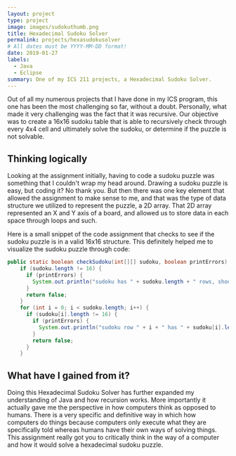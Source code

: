 ```yaml
---
layout: project
type: project
image: images/sudokuthumb.png
title: Hexadecimal Sudoku Solver
permalink: projects/hexasudokusolver
# All dates must be YYYY-MM-DD format!
date: 2019-01-27
labels:
  - Java
  - Eclipse
summary: One of my ICS 211 projects, a Hexadecimal Sudoku Solver.
---
```


Out of all my numerous projects that I have done in my ICS program, this one has been the most challenging so far, without a doubt. Personally, what made it very challenging was the fact that it was recursive. Our objective was to create a 16x16 sudoku table that is able to recursively check through every 4x4 cell and ultimately solve the sudoku, or determine if the puzzle is not solvable.

## Thinking logically

Looking at the assignment initially, having to code a sudoku puzzle was something that I couldn't wrap my head around. Drawing a sudoku puzzle is easy, but coding it? No thank you. But then there was one key element that allowed the assignment to make sense to me, and that was the type of data structure we utilized to represent the puzzle, a 2D array. That 2D array represented an X and Y axis of a board, and allowed us to store data in each space through loops and such. 

Here is a small snippet of the code assignment that checks to see if the sudoku puzzle is in a valid 16x16 structure. This definitely helped me to visualize the sudoku puzzle through code:
```java
public static boolean checkSudoku(int[][] sudoku, boolean printErrors) {
    if (sudoku.length != 16) {
      if (printErrors) {
        System.out.println("sudoku has " + sudoku.length + " rows, should have 16");
      }
      return false;
    }
    for (int i = 0; i < sudoku.length; i++) {
      if (sudoku[i].length != 16) {
        if (printErrors) {
          System.out.println("sudoku row " + i + " has " + sudoku[i].length + " cells, should have 16");
        }
        return false;
      }
    }
```

## What have I gained from it?

Doing this Hexadecimal Sudoku Solver has further expanded my understanding of Java and how recursion works. More importantly it actually gave me the perspective in how computers think as opposed to humans. There is a very specific and definitive way in which how computers do things because computers only execute what they are specifically told whereas humans have their own ways of solving things. This assignment really got you to critically think in the way of a computer and how it would solve a hexadecimal sudoku puzzle.
